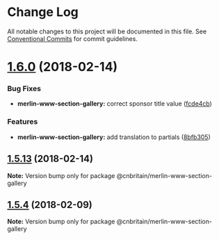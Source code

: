 # Change Log

All notable changes to this project will be documented in this file.
See [Conventional Commits](https://conventionalcommits.org) for commit guidelines.

<a name="1.6.0"></a>
# [1.6.0](https://github.com/cnduk/merlin-www-components/compare/@cnbritain/merlin-www-section-gallery@1.5.14...@cnbritain/merlin-www-section-gallery@1.6.0) (2018-02-14)


### Bug Fixes

* **merlin-www-section-gallery:** correct sponsor title value ([fcde4cb](https://github.com/cnduk/merlin-www-components/commit/fcde4cb))


### Features

* **merlin-www-section-gallery:** add translation to partials ([8bfb305](https://github.com/cnduk/merlin-www-components/commit/8bfb305))




<a name="1.5.13"></a>
## [1.5.13](https://github.com/cnduk/merlin-www-components/compare/@cnbritain/merlin-www-section-gallery@1.5.12...@cnbritain/merlin-www-section-gallery@1.5.13) (2018-02-14)




**Note:** Version bump only for package @cnbritain/merlin-www-section-gallery

<a name="1.5.4"></a>
## [1.5.4](https://github.com/cnduk/merlin-www-components/compare/@cnbritain/merlin-www-section-gallery@1.5.3...@cnbritain/merlin-www-section-gallery@1.5.4) (2018-02-09)




**Note:** Version bump only for package @cnbritain/merlin-www-section-gallery
